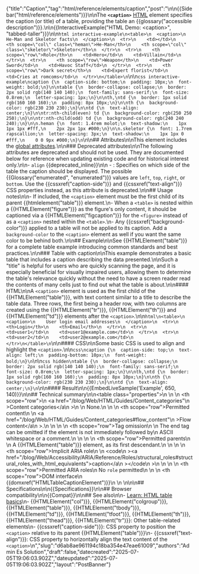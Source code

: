 {"title":"Caption","tag":"html/reference/elements/caption","post":"\n\n{{Sidebar(\"html/reference/elements\")}}\n\nThe **`<caption>`** [HTML](/blog/Web/HTML) element specifies the caption (or title) of a table, providing the table an {{glossary(\"accessible description\")}}.\n\n{{InteractiveExample(\"HTML Demo: &lt;caption&gt;\", \"tabbed-taller\")}}\n\n```html interactive-example\n<table>\n  <caption>\n    He-Man and Skeletor facts\n  </caption>\n  <tr>\n    <td></td>\n    <th scope=\"col\" class=\"heman\">He-Man</th>\n    <th scope=\"col\" class=\"skeletor\">Skeletor</th>\n  </tr>\n  <tr>\n    <th scope=\"row\">Role</th>\n    <td>Hero</td>\n    <td>Villain</td>\n  </tr>\n  <tr>\n    <th scope=\"row\">Weapon</th>\n    <td>Power Sword</td>\n    <td>Havoc Staff</td>\n  </tr>\n  <tr>\n    <th scope=\"row\">Dark secret</th>\n    <td>Expert florist</td>\n    <td>Cries at romcoms</td>\n  </tr>\n</table>\n```\n\n```css interactive-example\ncaption {\n  caption-side: bottom;\n  padding: 10px;\n  font-weight: bold;\n}\n\ntable {\n  border-collapse: collapse;\n  border: 2px solid rgb(140 140 140);\n  font-family: sans-serif;\n  font-size: 0.8rem;\n  letter-spacing: 1px;\n}\n\nth,\ntd {\n  border: 1px solid rgb(160 160 160);\n  padding: 8px 10px;\n}\n\nth {\n  background-color: rgb(230 230 230);\n}\n\ntd {\n  text-align: center;\n}\n\ntr:nth-child(even) td {\n  background-color: rgb(250 250 250);\n}\n\ntr:nth-child(odd) td {\n  background-color: rgb(240 240 240);\n}\n\n.heman {\n  font: 1.4rem molot;\n  text-shadow:\n    1px 1px 1px #fff,\n    2px 2px 1px #000;\n}\n\n.skeletor {\n  font: 1.7rem rapscallion;\n  letter-spacing: 3px;\n  text-shadow:\n    1px 1px 0 #fff,\n    0 0 9px #000;\n}\n```\n\n## Attributes\n\nThis element includes the [global attributes](/blog/Web/HTML/Reference/Global_attributes).\n\n### Deprecated attributes\n\nThe following attributes are deprecated and should not be used. They are documented below for reference when updating existing code and for historical interest only.\n\n- `align` {{deprecated_inline}}\n\n  - : Specifies on which side of the table the caption should be displayed. The possible {{Glossary(\"enumerated\", \"enumerated\")}} values are `left`, `top`, `right`, or `bottom`. Use the {{cssxref(\"caption-side\")}} and {{cssxref(\"text-align\")}} CSS properties instead, as this attribute is deprecated.\n\n## Usage notes\n\n- If included, the `<caption>` element must be the first child of its parent {{htmlelement(\"table\")}} element.\n- When a `<table>` is nested within a {{HTMLElement(\"figure\")}} as the figure's only content, it should be captioned via a {{HTMLElement(\"figcaption\")}} for the `<figure>` instead of as a `<caption>` nested within the `<table>`.\n- Any {{cssxref(\"background-color\")}} applied to a table will not be applied to its caption. Add a `background-color` to the `<caption>` element as well if you want the same color to be behind both.\n\n## Example\n\nSee {{HTMLElement(\"table\")}} for a complete table example introducing common standards and best practices.\n\n### Table with caption\n\nThis example demonstrates a basic table that includes a caption describing the data presented.\n\nSuch a \"title\" is helpful for users who are quickly scanning the page, and it is especially beneficial for visually impaired users, allowing them to determine the table's relevance quickly without the need to have a screen reader read the contents of many cells just to find out what the table is about.\n\n#### HTML\n\nA `<caption>` element is used as the first child of the {{HTMLElement(\"table\")}}, with text content similar to a title to describe the table data. Three rows, the first being a header row, with two columns are created using the {{HTMLElement(\"tr\")}}, {{HTMLElement(\"th\")}} and {{HTMLElement(\"td\")}} elements after the `<caption>`.\n\n```html\n<table>\n  <caption>\n    User login email addresses\n  </caption>\n  <tr>\n    <th>Login</th>\n    <th>Email</th>\n  </tr>\n  <tr>\n    <td>user1</td>\n    <td>user1@example.com</td>\n  </tr>\n  <tr>\n    <td>user2</td>\n    <td>user2@example.com</td>\n  </tr>\n</table>\n```\n\n#### CSS\n\nSome basic CSS is used to align and highlight the `<caption>`.\n\n```css\ncaption {\n  caption-side: top;\n  text-align: left;\n  padding-bottom: 10px;\n  font-weight: bold;\n}\n```\n\n```css hidden\ntable {\n  border-collapse: collapse;\n  border: 2px solid rgb(140 140 140);\n  font-family: sans-serif;\n  font-size: 0.8rem;\n  letter-spacing: 1px;\n}\n\nth,\ntd {\n  border: 1px solid rgb(160 160 160);\n  padding: 8px 10px;\n}\n\nth {\n  background-color: rgb(230 230 230);\n}\n\ntd {\n  text-align: center;\n}\n```\n\n#### Result\n\n{{EmbedLiveSample('Example', 650, 140)}}\n\n## Technical summary\n\n<table class=\"properties\">\n  <tbody>\n    <tr>\n      <th scope=\"row\">\n        <a href=\"/blog/Web/HTML/Guides/Content_categories\"\n          >Content categories</a\n        >\n      </th>\n      <td>None.</td>\n    </tr>\n    <tr>\n      <th scope=\"row\">Permitted content</th>\n      <td>\n        <a href=\"/blog/Web/HTML/Guides/Content_categories#flow_content\"\n          >Flow content</a\n        >.\n      </td>\n    </tr>\n    <tr>\n      <th scope=\"row\">Tag omission</th>\n      <td>\n        The end tag can be omitted if the element is not immediately followed by\n        ASCII whitespace or a comment.\n      </td>\n    </tr>\n    <tr>\n      <th scope=\"row\">Permitted parents</th>\n      <td>\n        A {{HTMLElement(\"table\")}} element, as its first descendant.\n      </td>\n    </tr>\n    <tr>\n      <th scope=\"row\">Implicit ARIA role</th>\n      <td>\n        <code\n          ><a href=\"/blog/Web/Accessibility/ARIA/Reference/Roles/structural_roles#structural_roles_with_html_equivalents\">caption</a\n          ></code\n        >\n      </td>\n    </tr>\n    <tr>\n      <th scope=\"row\">Permitted ARIA roles</th>\n      <td>No <code>role</code> permitted</td>\n    </tr>\n    <tr>\n      <th scope=\"row\">DOM interface</th>\n      <td>{{domxref(\"HTMLTableCaptionElement\")}}</td>\n    </tr>\n  </tbody>\n</table>\n\n## Specifications\n\n{{Specifications}}\n\n## Browser compatibility\n\n{{Compat}}\n\n## See also\n\n- [Learn: HTML table basics](/blog/Learn_web_development/Core/Structuring_content/HTML_table_basics)\n- {{HTMLElement(\"col\")}}, {{HTMLElement(\"colgroup\")}}, {{HTMLElement(\"table\")}}, {{HTMLElement(\"tbody\")}}, {{HTMLElement(\"td\")}}, {{HTMLElement(\"tfoot\")}}, {{HTMLElement(\"th\")}}, {{HTMLElement(\"thead\")}}, {{HTMLElement(\"tr\")}}: Other table-related elements\n- {{cssxref(\"caption-side\")}}: CSS property to position the `<caption>` relative to its parent {{HTMLElement(\"table\")}}\n- {{cssxref(\"text-align\")}}: CSS property to horizontally align the text content of the `<caption>`\n","slug":"d6ab8ae961194c18ba354e47eae61009","authors":"Admin Es Solution","draft":false,"datecreated":"2025-07-05T19:06:03.902Z","dateupdated":"2025-07-05T19:06:03.902Z","layout":"PostBanner"}